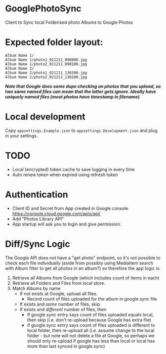 # GooglePhotoSync
Client to Sync local Folderised photo Albums to Google Photos

# Expected folder layout:

```
Album Name 1/
Album Name 1/photo1_011211_090000.jpg
Album Name 1/photo2_011211_090100.jpg
Album Name 2/
Album Name 2/photo1_021211_130100.jpg
Album Name 2/photo2_021211_130100.jpg
```

***Note that Google does some dupe checking on photos that you upload, so two same named files can mean that the latter gets ignore. Ideally have uniquely named files (most photos have timestamp in filename)***

# Local development
Copy `appsettings.Example.json` to `appsettings.Development.json` and plug in your settings.

# TODO

- Local (encrypted) token cache to save logging in every time
- Auto renew token when expired using refresh token

# Authentication

- Client ID and Secret from App created in Google console https://console.cloud.google.com/apis/api/
- Add "Photos Library API"
- App startup will ask you to login and give permission.

# Diff/Sync Logic

The Google API does not have a "get photo" endpoint, so it's not possible to check each file individually (aside from possibly using MediaItem search with Album filter to get all photos in an album?) so therefore the app logic is:

1. Retrieve all Albums from Google (which includes count of items in each)
2. Retrieve all Folders and Files from local store.
3. Match Albums by name
   - If not exists at Google, upload all files.
     - Record count of files uploaded for the album in google.sync file.
   - If exists and _same_ number of files, skip.
   - If exists and _different_ number of files, then
     - If google.sync entry says count of files uploaded equals local, then skip (i.e. don't re-upload because Google has extra file)
     - if google.sync entry says count of files uploaded is different to local folder, then re-upload all (i.e. assume change to the local folder - but note will not delete a file at Google, so perhaps we should only re-upload if google has less than local or local has more than last synced in google.sync)

